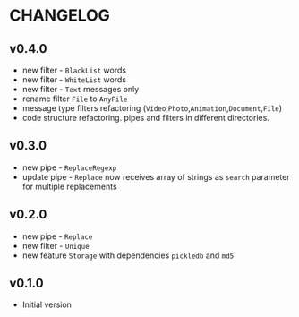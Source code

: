 CHANGELOG
===
## v0.4.0
* new filter - `BlackList` words
* new filter - `WhiteList` words
* new filter - `Text` messages only
* rename filter `File` to `AnyFile`
* message type filters refactoring (`Video`,`Photo`,`Animation`,`Document`,`File`)
* code structure refactoring. pipes and filters in different directories.
## v0.3.0
* new pipe - `ReplaceRegexp`
* update pipe - `Replace` now receives array of strings as `search` parameter for multiple replacements
## v0.2.0
* new pipe - `Replace`
* new filter - `Unique`
* new feature `Storage` with dependencies `pickledb` and `md5`
## v0.1.0
* Initial version
